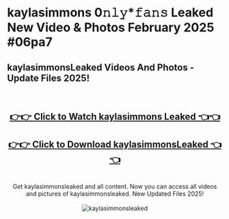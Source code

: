 # kaylasimmons 0𝚗𝚕𝚢*𝚏𝚊𝚗𝚜 Leaked New Video & Photos February 2025 #06pa7

<h2>kaylasimmonsLeaked Videos And Photos - Update Files 2025!</h2>
<br>
<div align="center">
<h2><a href="https://mediaupload.pro?title=kaylasimmons&ref=11F" rel="nofollow">👉👉 Click to Watch kaylasimmons Leaked 👈👈</a></h2>
<h2><a href="https://mediaupload.pro?title=kaylasimmons&ref=11F" rel="nofollow">👉👉 Click to Download kaylasimmonsLeaked 👈👈</a></h2>
<br>
Get kaylasimmonsleaked and all content. Now you can access all videos and pictures of kaylasimmonsleaked. New Updated Files 2025!
<br>
<br>
<a href="https://mediaupload.pro?title=kaylasimmons&ref=11F" rel="nofollow" data-target="animated-image.originalLink"><img src="https://i.ibb.co/Gkj2r4b/banner.png" alt="kaylasimmonsleaked" style="max-width: 100%; display: inline-block;" data-target="animated-image.originalImage"></a>
</div>
<br>

